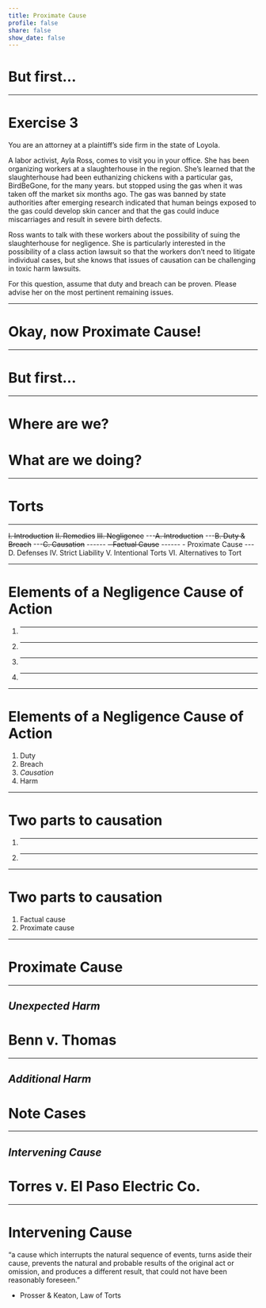 ```yaml
---
title: Proximate Cause
profile: false
share: false
show_date: false
---
```




# But first...

---

# Exercise 3

You are an attorney at a plaintiff’s side firm in the state of Loyola.

A labor activist, Ayla Ross, comes to visit you in your office. She has been organizing workers at a slaughterhouse in the region. She’s learned that the slaughterhouse had been euthanizing chickens with a particular gas, BirdBeGone, for the many years. but stopped using the gas when it was taken off the market six months ago. The gas was banned by state authorities after emerging research indicated that human beings exposed to the gas could develop skin cancer and that the gas could induce miscarriages and result in severe birth defects.

Ross wants to talk with these workers about the possibility of suing the slaughterhouse for negligence. She is particularly interested in the possibility of a class action lawsuit so that the workers don’t need to litigate individual cases, but she knows that issues of causation can be challenging in toxic harm lawsuits.

For this question, assume that duty and breach can be proven. Please advise her on the most pertinent remaining issues.

---

# Okay, now Proximate Cause!

---

# But first...

---

# Where are we? 
# What are we doing?

---

# Torts

---

~~I. Introduction~~
~~II. Remedies~~
~~III. Negligence~~
---~~A. Introduction~~
---~~B. Duty & Breach~~
---~~C. Causation~~
------ ~~- Factual Cause~~
------ - Proximate Cause
--- D. Defenses
IV. Strict Liability
V. Intentional Torts
VI. Alternatives to Tort

---

# Elements of a Negligence Cause of Action

1. ______
2. ______
3. ______
4. ______

---
# Elements of a Negligence Cause of Action

1. Duty
2. Breach
3. _Causation_
4. Harm

---

# Two parts to causation

1. ______
2. ______

---

# Two parts to causation

1. Factual cause
2. Proximate cause

---

# Proximate Cause

---

## _Unexpected Harm_
# Benn v. Thomas



---

## _Additional Harm_
# Note Cases

---

## _Intervening Cause_
# Torres v. El Paso Electric Co.

---

# Intervening Cause 
“a cause which interrupts the natural sequence of events, turns aside their cause, prevents the natural and probable results of the original act or omission, and produces a different result, that could not have been reasonably foreseen.”
- Prosser & Keaton, Law of Torts